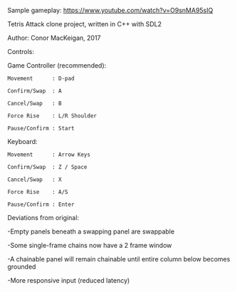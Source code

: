 Sample gameplay: https://www.youtube.com/watch?v=O9snMA95sIQ

Tetris Attack clone project, written in C++ with SDL2

Author: Conor MacKeigan, 2017

Controls:

Game Controller (recommended):

	Movement      : D-pad 

	Confirm/Swap  : A

	Cancel/Swap   : B

	Force Rise    : L/R Shoulder

	Pause/Confirm : Start

Keyboard:

	Movement      : Arrow Keys

	Confirm/Swap  : Z / Space

	Cancel/Swap   : X

	Force Rise    : A/S

	Pause/Confirm : Enter


Deviations from original:

-Empty panels beneath a swapping panel are swappable

-Some single-frame chains now have a 2 frame window

-A chainable panel will remain chainable until entire column below becomes grounded

-More responsive input (reduced latency)